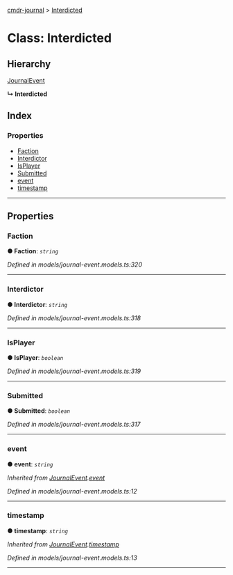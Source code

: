 [cmdr-journal](../README.md) > [Interdicted](../classes/interdicted.md)



# Class: Interdicted

## Hierarchy


 [JournalEvent](journalevent.md)

**↳ Interdicted**







## Index

### Properties

* [Faction](interdicted.md#faction)
* [Interdictor](interdicted.md#interdictor)
* [IsPlayer](interdicted.md#isplayer)
* [Submitted](interdicted.md#submitted)
* [event](interdicted.md#event)
* [timestamp](interdicted.md#timestamp)



---
## Properties
<a id="faction"></a>

###  Faction

**●  Faction**:  *`string`* 

*Defined in models/journal-event.models.ts:320*





___

<a id="interdictor"></a>

###  Interdictor

**●  Interdictor**:  *`string`* 

*Defined in models/journal-event.models.ts:318*





___

<a id="isplayer"></a>

###  IsPlayer

**●  IsPlayer**:  *`boolean`* 

*Defined in models/journal-event.models.ts:319*





___

<a id="submitted"></a>

###  Submitted

**●  Submitted**:  *`boolean`* 

*Defined in models/journal-event.models.ts:317*





___

<a id="event"></a>

###  event

**●  event**:  *`string`* 

*Inherited from [JournalEvent](journalevent.md).[event](journalevent.md#event)*

*Defined in models/journal-event.models.ts:12*





___

<a id="timestamp"></a>

###  timestamp

**●  timestamp**:  *`string`* 

*Inherited from [JournalEvent](journalevent.md).[timestamp](journalevent.md#timestamp)*

*Defined in models/journal-event.models.ts:13*





___


